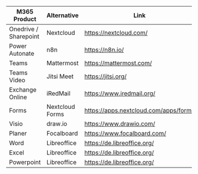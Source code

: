 | M365 Product  | Alternative | Link |
| ------------- | ------------- | ------------- |
| Onedrive / Sharepoint  | Nextcloud  | https://nextcloud.com/ |
| Power Autonate | n8n | https://n8n.io/ |
| Teams | Mattermost | https://mattermost.com/ |
| Teams Video | Jitsi Meet | https://jitsi.org/
| Exchange Online | iRedMail |  https://www.iredmail.org/ |
| Forms | Nextcloud Forms | https://apps.nextcloud.com/apps/forms |
| Visio | draw.io | https://www.drawio.com/ |
| Planer | Focalboard | https://www.focalboard.com/ |
| Word  | Libreoffice | https://de.libreoffice.org/ |
| Excel | Libreoffice | https://de.libreoffice.org/ |
| Powerpoint | Libreoffice | https://de.libreoffice.org/ |
